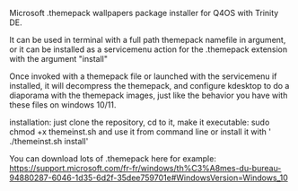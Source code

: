 Microsoft .themepack wallpapers package installer for Q4OS with Trinity DE.  
  
It can be used in terminal with a full path themepack namefile in argument, or it can be installed as a servicemenu action for the .themepack extension with the argument "install"  
  
Once invoked with a themepack file or launched with the servicemenu if installed, it will decompress the themepack, and configure kdesktop to do a diaporama with the themepack images,
just like the behavior you have with these files on windows 10/11.

installation: just clone the repository, cd to it, make it executable: sudo chmod +x themeinst.sh
and use it from command line or install it with ' ./themeinst.sh install'

You can download lots of .themepack here for example: https://support.microsoft.com/fr-fr/windows/th%C3%A8mes-du-bureau-94880287-6046-1d35-6d2f-35dee759701e#WindowsVersion=Windows_10




